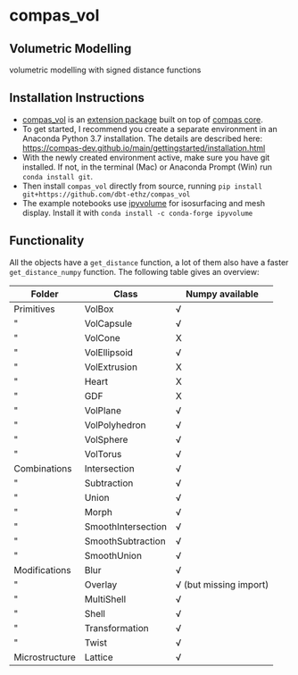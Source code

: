 # compas_vol
## Volumetric Modelling

volumetric modelling with signed distance functions

## Installation Instructions

- [compas_vol](https://dbt-ethz.github.io/compas_vol/) is an [extension package](https://compas-dev.github.io/packages.html) built on top of [compas core](https://compas-dev.github.io).
- To get started, I recommend you create a separate environment in an Anaconda Python 3.7 installation. The details are described here: https://compas-dev.github.io/main/gettingstarted/installation.html
- With the newly created environment active, make sure you have git installed. If not, in the terminal (Mac) or Anaconda Prompt (Win) run `conda install git`.
- Then install `compas_vol` directly from source, running `pip install git+https://github.com/dbt-ethz/compas_vol`
- The example notebooks use [ipyvolume](https://ipyvolume.readthedocs.io/en/latest/index.html) for isosurfacing and mesh display. Install it with `conda install -c conda-forge ipyvolume`

## Functionality

All the objects have a `get_distance` function, a lot of them also have a faster `get_distance_numpy` function. The following table gives an overview:

Folder | Class | Numpy available
--- | --- | ---
Primitives | VolBox | √
" | VolCapsule | √
" | VolCone | X
" | VolEllipsoid | √
" | VolExtrusion | X
" | Heart | X
" | GDF | X
" | VolPlane | √
" | VolPolyhedron | √
" | VolSphere | √
" | VolTorus | √
Combinations | Intersection | √
" | Subtraction | √
" | Union | √
" | Morph | √
" | SmoothIntersection | √
" | SmoothSubtraction | √
" | SmoothUnion | √
Modifications | Blur | √
" | Overlay | √ (but missing import)
" | MultiShell | √
" | Shell | √
" | Transformation | √
" | Twist | √
Microstructure | Lattice | √
